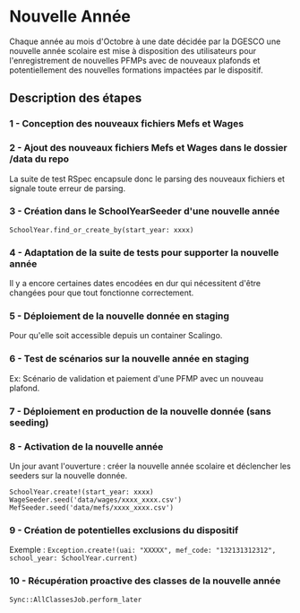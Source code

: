 # Nouvelle Année

Chaque année au mois d'Octobre à une date décidée par la DGESCO une nouvelle année scolaire est mise à disposition des utilisateurs pour l'enregistrement de nouvelles PFMPs avec de nouveaux plafonds et potentiellement des nouvelles formations impactées par le dispositif.

## Description des étapes

### 1 - Conception des nouveaux fichiers Mefs et Wages

### 2 - Ajout des nouveaux fichiers Mefs et Wages dans le dossier /data du repo

La suite de test RSpec encapsule donc le parsing des nouveaux fichiers et signale toute erreur de parsing.

### 3 - Création dans le SchoolYearSeeder d'une nouvelle année

`SchoolYear.find_or_create_by(start_year: xxxx)`

### 4 - Adaptation de la suite de tests pour supporter la nouvelle année

Il y a encore certaines dates encodées en dur qui nécessitent d'être changées pour que tout fonctionne correctement.

### 5 - Déploiement de la nouvelle donnée en staging

Pour qu'elle soit accessible depuis un container Scalingo.

### 6 - Test de scénarios sur la nouvelle année en staging

Ex: Scénario de validation et paiement d'une PFMP avec un nouveau plafond.

### 7 - Déploiement en production de la nouvelle donnée (sans seeding)

### 8 - Activation de la nouvelle année

Un jour avant l'ouverture : créer la nouvelle année scolaire et déclencher les seeders sur la nouvelle donnée.

`SchoolYear.create!(start_year: xxxx)`
`WageSeeder.seed('data/wages/xxxx_xxxx.csv')`
`MefSeeder.seed('data/mefs/xxxx_xxxx.csv')`

### 9 - Création de potentielles exclusions du dispositif

Exemple :
`Exception.create!(uai: "XXXXX", mef_code: "132131312312", school_year: SchoolYear.current)`

### 10 - Récupération proactive des classes de la nouvelle année

`Sync::AllClassesJob.perform_later`


